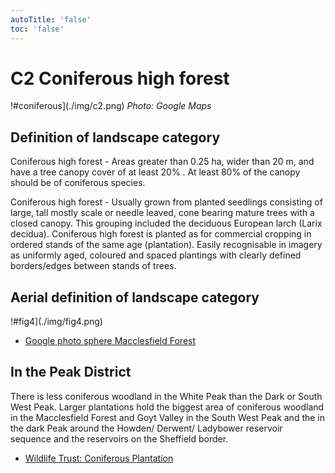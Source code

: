 ```yaml
---
autoTitle: 'false'
toc: 'false'
---
```


# C2 Coniferous high forest

!#coniferous](./img/c2.png)
*Photo: Google Maps*

## Definition of landscape category

Coniferous high forest - Areas greater than 0.25 ha, wider than 20 m, and have a tree canopy cover of at least 20% . At least 80% of the canopy should be of coniferous species.

Coniferous high forest - Usually grown from planted seedlings consisting of large, tall mostly scale or needle leaved, cone bearing mature trees with a closed canopy.  This grouping included the deciduous European larch (Larix decidua). Coniferous high forest is planted as for commercial cropping in ordered stands of the same age (plantation). Easily recognisable in imagery as uniformly aged, coloured and spaced plantings with clearly defined borders/edges between stands of trees. 

## Aerial definition of landscape category

!#fig4](./img/fig4.png)

* [Google photo sphere Macclesfield Forest](https://goo.gl/maps/JdXjgJih88fhdv1A6) 


## In the Peak District

There is less coniferous woodland in the White Peak than the Dark or South West Peak. Larger plantations hold the biggest area of coniferous woodland in the Macclesfield Forest and Goyt Valley in the South West Peak and the in the dark Peak around the Howden/ Derwent/ Ladybower reservoir sequence and the reservoirs on the Sheffield border.

* [Wildlife Trust: Coniferous Plantation](https://www.wildlifetrusts.org/habitats/woodland/coniferous-plantation)